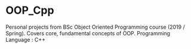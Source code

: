 # OOP_Cpp

Personal projects from BSc Object Oriented Programming course (2019 / Spring).
Covers core, fundamental concepts of OOP.  Programming Language : C++  

